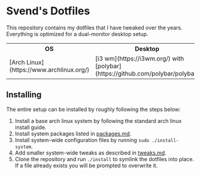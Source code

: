 Svend's Dotfiles
================
This repository contains my dotfiles that I have tweaked over the years.
Everything is optimized for a dual-monitor desktop setup.

<table>
  <tr>
    <th>OS</th>
    <th>Desktop</th>
    <th>Terminal</th>
    <th>Shell</th>
    <th>Editor</th>
    <th>Font</th>
  </tr>
  <tr>
    <td>[Arch Linux](https://www.archlinux.org/)</td>
    <td>[i3 wm](https://i3wm.org/) with [polybar](https://github.com/polybar/polybar)</td>
    <td>[Alacritty](https://github.com/alacritty/alacritty)</td>
    <td>[Zsh](https://wiki.archlinux.org/index.php/Zsh)</td>
    <td>[Neovim](https://neovim.io/)</td>
    <td>[Noto Sans Mono](https://www.google.com/get/noto/)</td>
  </tr>
</table>

Installing
----------
The entire setup can be installed by roughly following the steps below:

1. Install a base arch linux system by following the standard arch linux install guide.
2. Install system packages listed in [packages.md](packages.md).
3. Install system-wide configuration files by running `sudo ./install-system`.
4. Add smaller system-wide tweaks as described in [tweaks.md](tweaks.md).
5. Clone the repository and run `./install` to symlink the dotfiles into place.
   If a file already exists you will be prompted to overwrite it.

